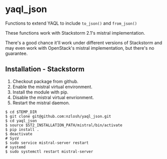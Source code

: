 # yaql_json
Functions to extend YAQL to include `to_json()` and `from_json()`

These functions work with Stackstorm 2.1's mistral implementation.

There's a good chance it'll work under different versions of Stackstorm and may even work with
OpenStack's mistral implementation, but there's no guarantee.

## Installation - Stackstorm

 1. Checkout package from github.
 2. Enable the mistral virtual environment.
 3. Install the module with pip.
 4. Disable the mistral virtual envrionment.
 4. Restart the mistral daemon.
 
```
$ cd $TEMP_DIR
$ git clone git@github.com:nzlosh/yaql_json.git
$ cd yaql_json
$ source $ST2_INSTALLATION_PATH/mistral/bin/activate
$ pip install .
$ deactivate
# SysV
$ sudo service mistral-server restart
# systemd
$ sudo systemctl restart mistral-server
```
